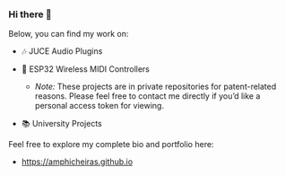 ### Hi there 👋

Below, you can find my work on:

- 🎶 JUCE Audio Plugins

- 🔭 ESP32 Wireless MIDI Controllers
  - _Note:_ These projects are in private repositories for patent-related reasons. Please feel free to contact me directly if you’d like a personal access token for viewing.

- 📚 University Projects

Feel free to explore my complete bio and portfolio here:

- https://amphicheiras.github.io
